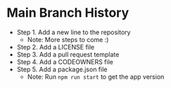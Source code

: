 # Main Branch History

- Step 1. Add a new line to the repository
    - Note: More steps to come :)
- Step 2. Add a LICENSE file
- Step 3. Add a pull request template
- Step 4. Add a CODEOWNERS file
- Step 5. Add a package.json file
    - Note: Run `npm run start` to get the app version
